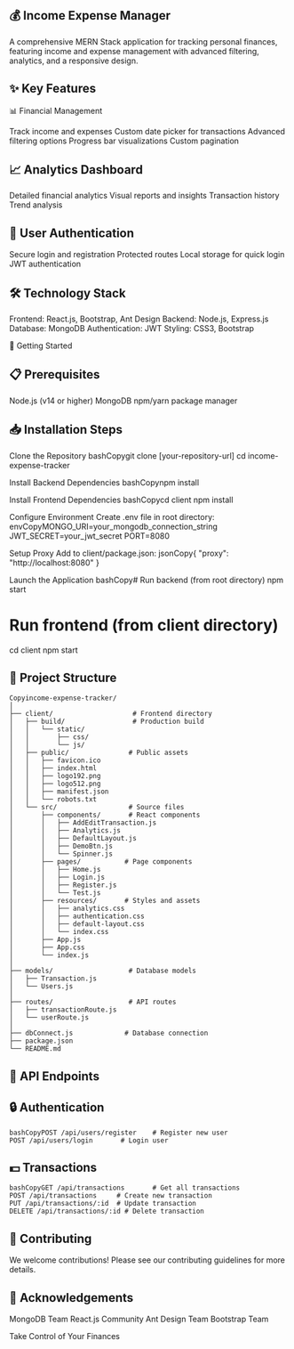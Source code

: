 ## 💰 Income Expense Manager
A comprehensive MERN Stack application for tracking personal finances, featuring income and expense management with advanced filtering, analytics, and a responsive design.
## ✨ Key Features
📊 Financial Management

Track income and expenses
Custom date picker for transactions
Advanced filtering options
Progress bar visualizations
Custom pagination

## 📈 Analytics Dashboard

Detailed financial analytics
Visual reports and insights
Transaction history
Trend analysis

## 🔐 User Authentication

Secure login and registration
Protected routes
Local storage for quick login
JWT authentication

## 🛠️ Technology Stack

Frontend: React.js, Bootstrap, Ant Design
Backend: Node.js, Express.js
Database: MongoDB
Authentication: JWT
Styling: CSS3, Bootstrap

🚀 Getting Started
## 📋 Prerequisites

Node.js (v14 or higher)
MongoDB
npm/yarn package manager

## 📥 Installation Steps

Clone the Repository
bashCopygit clone [your-repository-url]
cd income-expense-tracker

Install Backend Dependencies
bashCopynpm install

Install Frontend Dependencies
bashCopycd client
npm install

Configure Environment
Create .env file in root directory:
envCopyMONGO_URI=your_mongodb_connection_string
JWT_SECRET=your_jwt_secret
PORT=8080

Setup Proxy
Add to client/package.json:
jsonCopy{
  "proxy": "http://localhost:8080"
}

Launch the Application
bashCopy# Run backend (from root directory)
npm start

# Run frontend (from client directory)
cd client
npm start


## 📁 Project Structure
```
Copyincome-expense-tracker/
│
├── client/                    # Frontend directory
│   ├── build/                 # Production build
│   │   └── static/
│   │       ├── css/
│   │       └── js/
│   ├── public/               # Public assets
│   │   ├── favicon.ico
│   │   ├── index.html
│   │   ├── logo192.png
│   │   ├── logo512.png
│   │   ├── manifest.json
│   │   └── robots.txt
│   └── src/                  # Source files
│       ├── components/       # React components
│       │   ├── AddEditTransaction.js
│       │   ├── Analytics.js
│       │   ├── DefaultLayout.js
│       │   ├── DemoBtn.js
│       │   └── Spinner.js
│       ├── pages/           # Page components
│       │   ├── Home.js
│       │   ├── Login.js
│       │   ├── Register.js
│       │   └── Test.js
│       ├── resources/       # Styles and assets
│       │   ├── analytics.css
│       │   ├── authentication.css
│       │   ├── default-layout.css
│       │   └── index.css
│       ├── App.js
│       ├── App.css
│       └── index.js
│
├── models/                   # Database models
│   ├── Transaction.js
│   └── Users.js
│
├── routes/                   # API routes
│   ├── transactionRoute.js
│   └── userRoute.js
│
├── dbConnect.js             # Database connection
├── package.json
└── README.md
```
## 🔌 API Endpoints
## 🔒 Authentication
```
bashCopyPOST /api/users/register    # Register new user
POST /api/users/login       # Login user
```
## 💵 Transactions
```
bashCopyGET /api/transactions       # Get all transactions
POST /api/transactions     # Create new transaction
PUT /api/transactions/:id  # Update transaction
DELETE /api/transactions/:id # Delete transaction
```
## 🤝 Contributing
We welcome contributions! Please see our contributing guidelines for more details.

## 🙏 Acknowledgements

MongoDB Team
React.js Community
Ant Design Team
Bootstrap Team


Take Control of Your Finances
